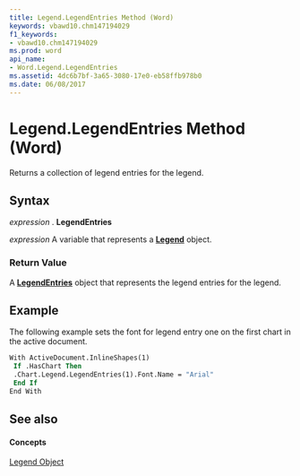 ```yaml
---
title: Legend.LegendEntries Method (Word)
keywords: vbawd10.chm147194029
f1_keywords:
- vbawd10.chm147194029
ms.prod: word
api_name:
- Word.Legend.LegendEntries
ms.assetid: 4dc6b7bf-3a65-3080-17e0-eb58ffb978b0
ms.date: 06/08/2017
---
```



# Legend.LegendEntries Method (Word)

Returns a collection of legend entries for the legend.


## Syntax

 _expression_ . **LegendEntries**

 _expression_ A variable that represents a **[Legend](legend-object-word.md)** object.


### Return Value

A **[LegendEntries](legendentries-object-word.md)** object that represents the legend entries for the legend.


## Example

The following example sets the font for legend entry one on the first chart in the active document.


```vb
With ActiveDocument.InlineShapes(1) 
 If .HasChart Then 
 .Chart.Legend.LegendEntries(1).Font.Name = "Arial" 
 End If 
End With
```


## See also


#### Concepts


[Legend Object](legend-object-word.md)

